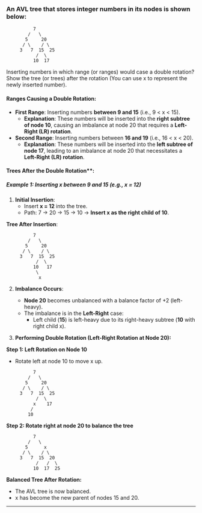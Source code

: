 ### An AVL tree that stores integer numbers in its nodes is shown below:
```
          7
        /   \
       5     20
      / \    / \
     3   7  15  25
           /  \
          10  17
```
Inserting numbers in which range (or ranges) would case a double rotation? Show the tree (or trees) after the rotation (You can use x to represent the newly inserted number).

#### Ranges Causing a Double Rotation:
- **First Range**: Inserting numbers **between 9 and 15** (i.e., 9 < x < 15).
    - **Explanation**: These numbers will be inserted into the **right subtree of node 10**, causing an imbalance at node 20 that requires a **Left-Right (LR) rotation**.
- **Second Range**: Inserting numbers between **16 and 19** (i.e., 16 < x < 20).
    - **Explanation**: These numbers will be inserted into the **left subtree of node 17**, leading to an imbalance at node 20 that necessitates a **Left-Right (LR) rotation**.

#### Trees After the Double Rotation**:
##### Example 1: Inserting x between 9 and 15 (e.g., x = 12)
1. **Initial Insertion**:
    - Insert **x = 12** into the tree.
    - Path: 7 → 20 →  15 → 10 →  **Insert x as the right child of 10**.

**Tree After Insertion**:
```
          7
        /   \
       5     20
      / \    / \
     3   7  15  25
           /  \
          10   17
           \
            x
```
2. **Imbalance Occurs**:
    - **Node 20** becomes unbalanced with a balance factor of +2 (left-heavy).
    - The imbalance is in the **Left-Right** case:
        - Left child (**15**) is left-heavy due to its right-heavy subtree (**10** with right child x).

3. **Performing Double Rotation (Left-Right Rotation at Node 20):**

**Step 1: Left Rotation on Node 10**
- Rotate left at node 10 to move x up.
```
          7
        /   \
       5     20
      / \    / \
     3   7  15  25
           /  \
          x    17
         / 
        10
```
**Step 2: Rotate right at node 20 to balance the tree**
```
          7
        /   \
       5      x
      / \    / \
     3   7  15  20
           /   /  \
          10  17  25
```
**Balanced Tree After Rotation:**
- The AVL tree is now balanced.
- x has become the new parent of nodes 15 and 20.
---